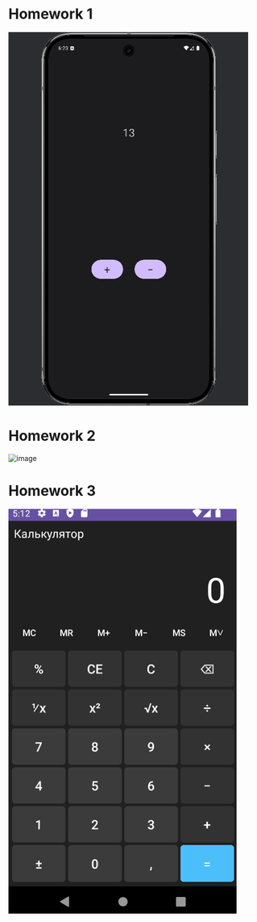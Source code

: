 # Homework 1
![Homework 1](GIFs/Homework1.gif)

# Homework 2
![image](https://github.com/user-attachments/assets/3049eaf9-5943-4a82-9f02-bc8e5ba4dbc7)

# Homework 3
![Homework 1](GIFs/Homework3.gif)
